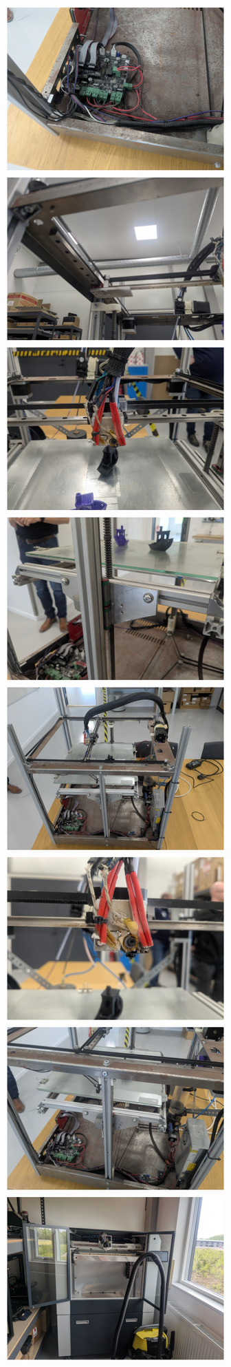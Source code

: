 ![](assets/20250510_112724_PXL_20250509_114028069.jpg)

![](assets/20250510_112724_PXL_20250509_114054180.jpg)

![](assets/20250510_112724_PXL_20250509_114037340.jpg)

![](assets/20250510_112724_PXL_20250509_114032763.jpg)

![](assets/20250510_112724_PXL_20250509_113940207.jpg)

![](assets/20250510_112724_PXL_20250509_114044773.jpg)

![](assets/20250510_112724_PXL_20250509_114030238.jpg)

![](assets/20250510_112724_PXL_20250509_113745112.jpg)
